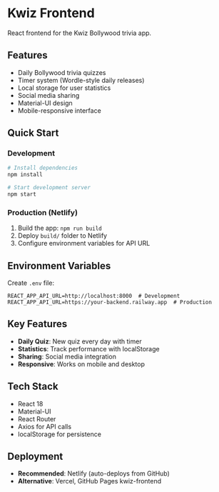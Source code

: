# Kwiz Frontend

React frontend for the Kwiz Bollywood trivia app.

## Features
- Daily Bollywood trivia quizzes
- Timer system (Wordle-style daily releases)
- Local storage for user statistics
- Social media sharing
- Material-UI design
- Mobile-responsive interface

## Quick Start

### Development
```bash
# Install dependencies
npm install

# Start development server
npm start
```

### Production (Netlify)
1. Build the app: `npm run build`
2. Deploy `build/` folder to Netlify
3. Configure environment variables for API URL

## Environment Variables
Create `.env` file:
```
REACT_APP_API_URL=http://localhost:8000  # Development
REACT_APP_API_URL=https://your-backend.railway.app  # Production
```

## Key Features
- **Daily Quiz**: New quiz every day with timer
- **Statistics**: Track performance with localStorage
- **Sharing**: Social media integration
- **Responsive**: Works on mobile and desktop

## Tech Stack
- React 18
- Material-UI
- React Router
- Axios for API calls
- localStorage for persistence

## Deployment
- **Recommended**: Netlify (auto-deploys from GitHub)
- **Alternative**: Vercel, GitHub Pages
kwiz-frontend
